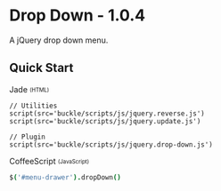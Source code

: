 Drop Down - 1.0.4
==========

A jQuery drop down menu.


## Quick Start

Jade <sub><sup>(HTML)</sup></sub>
```jade
// Utilities
script(src='buckle/scripts/js/jquery.reverse.js')
script(src='buckle/scripts/js/jquery.update.js')

// Plugin
script(src='buckle/scripts/js/jquery.drop-down.js')
```

CoffeeScript <sub><sup>(JavaScript)</sup></sub>
```coffeescript
$('#menu-drawer').dropDown()
```
